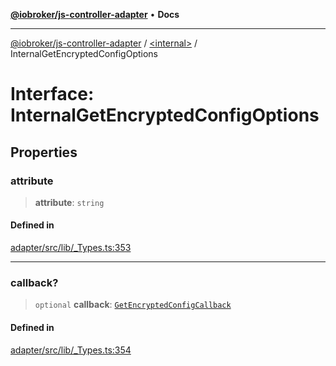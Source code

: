 [**@iobroker/js-controller-adapter**](../../README.md) • **Docs**

***

[@iobroker/js-controller-adapter](../../globals.md) / [\<internal\>](../README.md) / InternalGetEncryptedConfigOptions

# Interface: InternalGetEncryptedConfigOptions

## Properties

### attribute

> **attribute**: `string`

#### Defined in

[adapter/src/lib/\_Types.ts:353](https://github.com/ioBroker/ioBroker.js-controller/blob/77e3ad19ba544ef59ab9929a52ba17e35b9cc80a/packages/adapter/src/lib/_Types.ts#L353)

***

### callback?

> `optional` **callback**: [`GetEncryptedConfigCallback`](../type-aliases/GetEncryptedConfigCallback.md)

#### Defined in

[adapter/src/lib/\_Types.ts:354](https://github.com/ioBroker/ioBroker.js-controller/blob/77e3ad19ba544ef59ab9929a52ba17e35b9cc80a/packages/adapter/src/lib/_Types.ts#L354)
